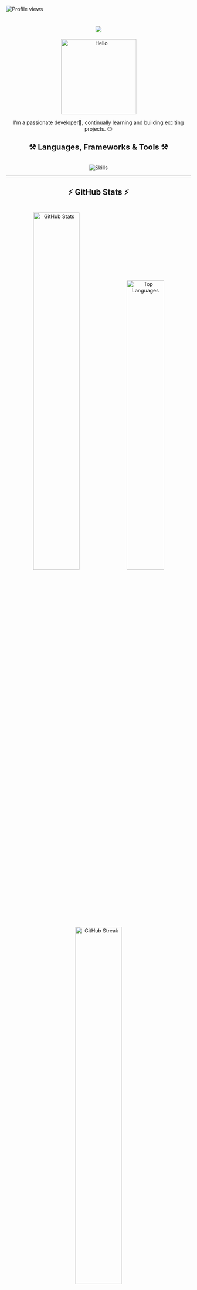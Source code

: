 <p align="left"> 
    <img src="https://komarev.com/ghpvc/?username=developershakya&label=Profile%20views&color=0e75b6&style=flat" alt="Profile views" /> 
</p>

<h1 align="center">
    <img src="https://readme-typing-svg.herokuapp.com/?font=Righteous&size=35&center=true&vCenter=true&width=500&height=70&duration=4000&lines=Hey+folks!+👋;+I'm+Virender+Prasad!;+Welcome+to+my+GitHub!"/>
</h1>

<p align="center">
    <img src="http://media1.giphy.com/media/v1.Y2lkPTc5MGI3NjExdHV0eXI5eGNnZHRyd284MDJ0OWI1cnowY3E2ajlvZHhteml1aG1vMSZlcD12MV9pbnRlcm5hbF9naWZfYnlfaWQmY3Q9cw/H1jSPXCJmo8AZi3gdP/giphy.gif" alt="Hello" width="205"/>
</p>

<p align="center"> 
    I'm a passionate developer👋, continually learning and building exciting projects. 😊
</p>

<h2 align="center">⚒️ Languages, Frameworks & Tools ⚒️</h2>
<br/>
<div align="center">
    <img src="https://skillicons.dev/icons?i=react,nextjs,javascript,ts,nodejs,py,express,mongodb,postgres,redis,prisma,html,css,tailwind,bootstrap,mui,vite,fastapi,vscode,postman,appwrite,github,docker,git,cpp,c,figma,linux,bun,pnpm" alt="Skills"/><br>

</div>

---

<h2 align="center">⚡ GitHub Stats ⚡</h2>
<br>
<!-- <div align="center">
  <img src="https://github-readme-stats.vercel.app/api/top-langs?username=developershakya&show_icons=true&locale=en&layout=compact&theme=radical" alt="Top Languages" height="200px"/>
  <img src="https://github-readme-stats.vercel.app/api?username=developershakya&show_icons=true&locale=en&theme=radical" alt="GitHub Stats" height="200px"/>
  <img src="https://github-readme-streak-stats.herokuapp.com/?user=developershakya&theme=radical" alt="GitHub Streak" height="200px"/>
</div> -->

<div align="center">
  <img src="https://github-readme-stats.vercel.app/api?username=developershakya&show_icons=true&locale=en&theme=radical" alt="GitHub Stats" style="width:  50%; min-width: 250px; height: auto;" />
 
   <img src="https://github-readme-stats.vercel.app/api/top-langs?username=developershakya&show_icons=true&locale=en&layout=compact&theme=radical" alt="Top Languages" style="width:45%; min-width: 200px; height: auto;" />

<br />
   <img src="https://github-readme-streak-stats.herokuapp.com/?user=developershakya&theme=radical" alt="GitHub Streak" style="width: 50%; min-width: 250px; height: auto;" />



</div>





---

<h2 align="center">✨ Connect with me ✨</h2>
<div align="center">
    <a href="https://www.linkedin.com/in/virenderprasad/" target="_blank">
        <img src="https://skillicons.dev/icons?i=linkedin" alt="LinkedIn" height="40"/>
    </a>
    <a href="mailto:virender288@gmail.com">
        <img src="https://skillicons.dev/icons?i=gmail" alt="Gmail" height="40"/>
    </a>
</div>













<!--
**developershakya/developershakya** is a ✨ _special_ ✨ repository because its `README.md` (this file) appears on your GitHub profile.

Here are some ideas to get you started:

- 🔭 I’m currently working on ...
- 🌱 I’m currently learning ...
- 👯 I’m looking to collaborate on ...
- 🤔 I’m looking for help with ...
- 💬 Ask me about ...
- 📫 How to reach me: ...
- 😄 Pronouns: ...
- ⚡ Fun fact: ...
-->
